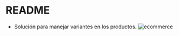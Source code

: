 # README

- Solución para manejar variantes en los productos.
![ecommerce](https://user-images.githubusercontent.com/83673595/149542699-3f8dc9ef-a0a4-452f-a4f9-735b5534b7ed.png)

